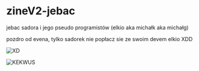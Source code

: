 # zineV2-jebac

jebac sadora i jego pseudo programistów (elkio aka michałk aka michałg)

pozdro od evena, tylko sadorek nie popłacz sie ze swoim devem elkio XDD

![XD](https://media.discordapp.net/attachments/779235034258604064/793120700369862666/Screenshot_20201228-151822_Discord.jpg?width=1025&height=393)

![KEKWUS](https://camo.githubusercontent.com/4bc6c92b463d28220ab6fee9a981501afadf73495ed554ee34adbda9c672ec43/68747470733a2f2f6d656469612e646973636f72646170702e6e65742f6174746163686d656e74732f3737393233353033343235383630343036342f3739333339303436343731393132363532382f756e6b6e6f776e2e706e673f77696474683d343639266865696768743d333639)
